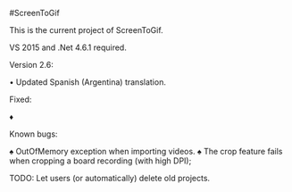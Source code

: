 ﻿#ScreenToGif  

This is the current project of ScreenToGif.  

VS 2015 and .Net 4.6.1 required.  


Version 2.6:

• Updated Spanish (Argentina) translation.

Fixed:

♦ 

Known bugs:

♠ OutOfMemory exception when importing videos. 
♠ The crop feature fails when cropping a board recording (with high DPI);

TODO: 
Let users (or automatically) delete old projects.